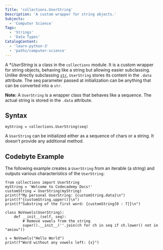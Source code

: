 ```yaml
---
Title: 'collections.UserString'
Description: 'A custom wrapper for string objects.'
Subjects: 
  - 'Computer Science'
Tags: 
  - 'Strings'
  - 'Data Types'
CatalogContent: 
  - 'learn-python-3'
  - 'paths/computer-science'
---
```


A **UserString* is a class in the `collections` module. It is a custom wrapper for string objects, behaving like a string but allowing easier subclassing. Unlike directly subclassing [`str`]((https://www.codecademy.com/resources/docs/python/dictionaries)), `UserString` stores its content in the `.data` attribute. The seq parameter passed at initialization can be anything that can be converted into a `str`.

**Note:** A `UserString` is a wrapper class that behaves like a sequence. The actual string is stored in the `.data` attribute.

## Syntax

```pseudo
myString = collections.UserString(seq)
```

A `UserString` can be initialized either as a sequence of chars or a string. It doesn't provide any additional method.

## Codebyte Example

The following example creates a `UserString` from an iterable (a string) and outputs various characteristics of the `UserString`:

```codebyte/python
from collections import UserString
myString = 'Welcome to Codecademy Docs!'
customString = UserString(myString)
print(f"My personal UserString: {customString.data}\n")
print(f"{customString.upper()}\n")
print(f"Substring of the first word: {customString[0 : 7]}\n")

class NoVowels(UserString):
    def __init__(self, seq):
        # Remove vowels from the string
        super().__init__(''.join(ch for ch in seq if ch.lower() not in "aeiou"))

s = NoVowels("Hello World")
print(f"Word without any vowels left: {s}")             
```



